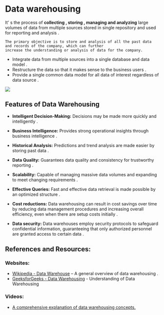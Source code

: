 # Data warehousing 

It' s the  process of **collecting , storing , managing and analyzing**  large volumes of data from multiple sources stored in single repository and used for reporting and analysis . 

    The primary objective is to store and analysis of all the past data and records of the company, which can further   
    increase the understanding or analysis of data for the company.

+ Integrate data from multiple sources into a single database and data model .
+ Restructure the data so that it makes sense to the business users .
+ Provide a single common data model for all data of interest regardless of data source .

![](https://blog.bismart.com/hubfs/La%20arquitectura%20y%20funcionamiento%20de%20un%20data%20warehouse.jpg)



## Features of Data Warehousing
+ **Intelligent Decision-Making:**  Decisions may be made more quickly and intelligently .

+ **Business Intelligence:** Provides strong operational insights through business intelligence .
+ **Historical Analysis:** Predictions and trend analysis are made easier by storing past data .
+ **Data Quality:** Guarantees data quality and consistency for trustworthy reporting .
+ **Scalability:** Capable of managing massive data volumes and expanding to meet changing requirements .
+ **Effective Queries:** Fast and effective data retrieval is made possible by an optimized structure .
+ **Cost reductions:** Data warehousing can result in cost savings over time by reducing data management procedures and increasing overall efficiency, even when there are setup costs initially .
+ **Data security:** Data warehouses employ security protocols to safeguard confidential information, guaranteeing that only authorized personnel are granted access to certain data .



## References and Resources:

### Websites:

+ [Wikipedia - Data Warehouse](https://en.wikipedia.org/wiki/Data_warehouse) – A general overview of data warehousing .
+ [GeeksforGeeks - Data Warehousing](https://www.geeksforgeeks.org/data-warehousing/) - Understanding of Data Warehousing 

### Videos:

+ [A comprehensive explanation of data warehousing concepts.](https://www.youtube.com/watch?v=AHR_7jFCMeY)

